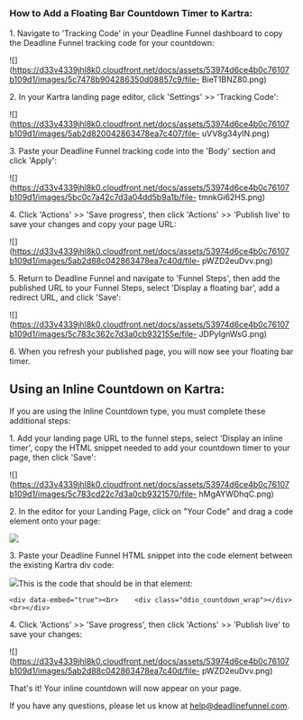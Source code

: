 ##

### How to Add a Floating Bar Countdown Timer to Kartra:

1\.  Navigate to 'Tracking Code' in your Deadline Funnel dashboard to copy the Deadline Funnel tracking code for your countdown: 

![](https://d33v4339jhl8k0.cloudfront.net/docs/assets/53974d6ce4b0c76107b109d1/images/5c7478b904286350d08857c9/file-
BieT1BNZ80.png)


2\. In your Kartra landing page editor, click 'Settings' >> 'Tracking Code': 

![](https://d33v4339jhl8k0.cloudfront.net/docs/assets/53974d6ce4b0c76107b109d1/images/5ab2d820042863478ea7c407/file-
uVV8g34yIN.png)


3\. Paste your Deadline Funnel tracking code into the 'Body' section and click 'Apply': 

![](https://d33v4339jhl8k0.cloudfront.net/docs/assets/53974d6ce4b0c76107b109d1/images/5bc0c7a42c7d3a04dd5b9a1b/file-
tmnkGi62HS.png)


4\. Click 'Actions' >> 'Save progress', then click 'Actions' >> 'Publish live' to save your changes and copy your page URL: 

![](https://d33v4339jhl8k0.cloudfront.net/docs/assets/53974d6ce4b0c76107b109d1/images/5ab2d88c042863478ea7c40d/file-
pWZD2euDvv.png)


5\. Return to Deadline Funnel and navigate to 'Funnel Steps', then add the published URL to your Funnel Steps, select 'Display a floating bar', add a redirect URL, and click 'Save': 

![](https://d33v4339jhl8k0.cloudfront.net/docs/assets/53974d6ce4b0c76107b109d1/images/5c783c362c7d3a0cb932155e/file-
JDPyIgnWsG.png)


6\. When you refresh your published page, you will now see your floating bar timer. 

## Using an Inline Countdown on Kartra:

If you are using the Inline Countdown type, you must complete these additional
steps:

1\.  Add your landing page URL to the funnel steps, select 'Display an inline timer', copy the HTML snippet needed to add your countdown timer to your page, then click 'Save': 

![](https://d33v4339jhl8k0.cloudfront.net/docs/assets/53974d6ce4b0c76107b109d1/images/5c783cd22c7d3a0cb9321570/file-
hMgAYWDhqC.png)


2\. In the editor for your Landing Page, click on "Your Code" and drag a code element onto your page: 

![](https://d33v4339jhl8k0.cloudfront.net/docs/assets/53974d6ce4b0c76107b109d1/images/5ab2da712c7d3a56d8873210/file-9h5qj7eoUU.png)


3\. Paste your Deadline Funnel HTML snippet into the code element between the existing Kartra div code: 

![](https://d33v4339jhl8k0.cloudfront.net/docs/assets/53974d6ce4b0c76107b109d1/images/5ab2da98042863478ea7c422/file-4l3yBQKnsq.png)This
is the code that should be in that element:

    
    
    <div data-embed="true"><br>    <div class="ddio_countdown_wrap"></div><br></div>
    							


4\. Click 'Actions' >> 'Save progress', then click 'Actions' >> 'Publish live' to save your changes: 

![](https://d33v4339jhl8k0.cloudfront.net/docs/assets/53974d6ce4b0c76107b109d1/images/5ab2d88c042863478ea7c40d/file-
pWZD2euDvv.png)

That's it! Your inline countdown will now appear on your page.

If you have any questions, please let us know at
[help@deadlinefunnel.com](mailto:mailto:help@deadlinefunnel.com).

